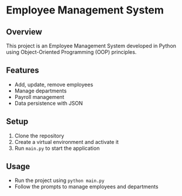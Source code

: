 
# Employee Management System

## Overview
This project is an Employee Management System developed in Python using Object-Oriented Programming (OOP) principles. 

## Features
- Add, update, remove employees
- Manage departments
- Payroll management
- Data persistence with JSON

## Setup
1. Clone the repository
2. Create a virtual environment and activate it
3. Run `main.py` to start the application

## Usage
- Run the project using `python main.py`
- Follow the prompts to manage employees and departments
